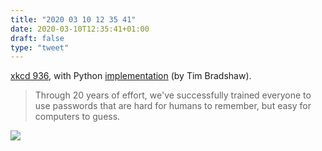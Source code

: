 ```yaml
---
title: "2020 03 10 12 35 41"
date: 2020-03-10T12:35:41+01:00
draft: false
type: "tweet"
---
```


[xkcd 936](https://www.xkcd.com/936/), with Python [implementation](https://github.com/tfeb/xkcd-936) (by Tim Bradshaw).

> Through 20 years of effort, we've successfully trained everyone to use passwords that are hard for humans to remember, but easy for computers to guess.

![](/img/2020-03-10-12-35-33.png)
